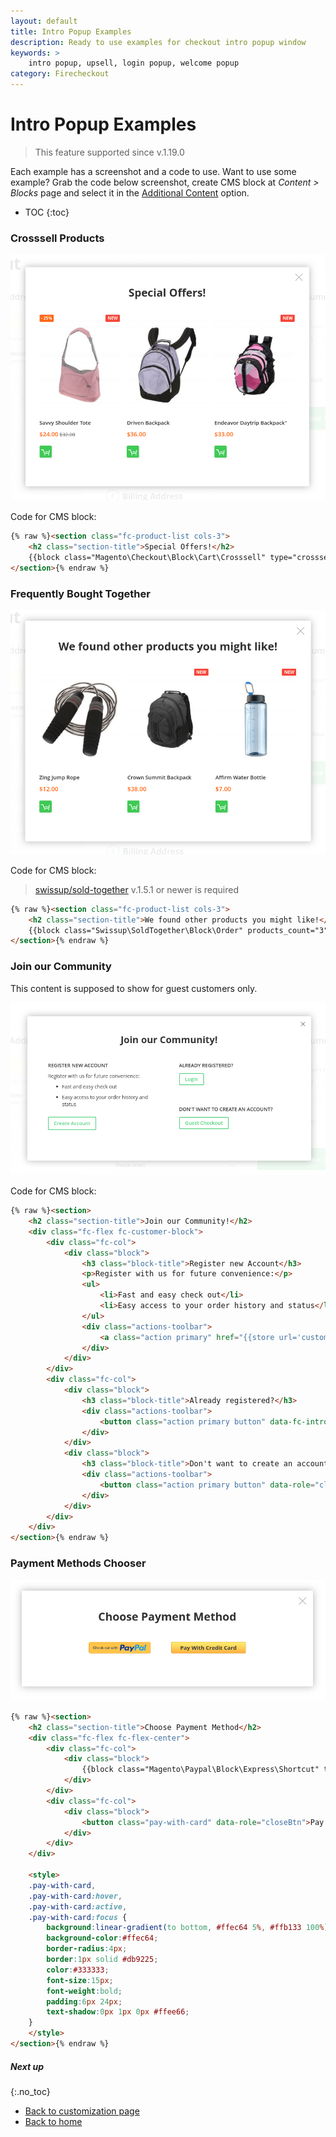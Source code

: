```yaml
---
layout: default
title: Intro Popup Examples
description: Ready to use examples for checkout intro popup window
keywords: >
    intro popup, upsell, login popup, welcome popup
category: Firecheckout
---
```


# Intro Popup Examples

> This feature supported since v.1.19.0

Each example has a screenshot and a code to use. Want to use some example?
Grab the code below screenshot, create CMS block at _Content > Blocks_ page
and select it in the
[Additional Content](/m2/extensions/firecheckout/configuration/#additional-content-section)
option.

* TOC
{:toc}

### Crosssell Products

![Crosssell Products](/images/m2/firecheckout/customization/use-cases/intro-popup-crosssell.png)

Code for CMS block:

```html
{% raw %}<section class="fc-product-list cols-3">
    <h2 class="section-title">Special Offers!</h2>
    {{block class="Magento\Checkout\Block\Cart\Crosssell" type="crosssell" template="Magento_Catalog::product/list/items.phtml"}}
</section>{% endraw %}
```

### Frequently Bought Together

![Soldtogether Products](/images/m2/firecheckout/customization/use-cases/intro-popup-sold-together.png)

Code for CMS block:

> [swissup/sold-together](/m2/extensions/soldtogether/) v.1.5.1 or newer
> is required

```html
{% raw %}<section class="fc-product-list cols-3">
    <h2 class="section-title">We found other products you might like!</h2>
    {{block class="Swissup\SoldTogether\Block\Order" products_count="3" type="crosssell" template="Magento_Catalog::product/list/items.phtml"}}
</section>{% endraw %}
```

### Join our Community

This content is supposed to show for guest customers only.

![Join our Community](/images/m2/firecheckout/customization/use-cases/intro-popup-join-us.png)

Code for CMS block:

```html
{% raw %}<section>
    <h2 class="section-title">Join our Community!</h2>
    <div class="fc-flex fc-customer-block">
        <div class="fc-col">
            <div class="block">
                <h3 class="block-title">Register new Account</h3>
                <p>Register with us for future convenience:</p>
                <ul>
                    <li>Fast and easy check out</li>
                    <li>Easy access to your order history and status</li>
                </ul>
                <div class="actions-toolbar">
                    <a class="action primary" href="{{store url='customer/account/create'}}">Create Account</a>
                </div>
            </div>
        </div>
        <div class="fc-col">
            <div class="block">
                <h3 class="block-title">Already registered?</h3>
                <div class="actions-toolbar">
                    <button class="action primary button" data-fc-intro-click=".action-auth-toggle">Login</button>
                </div>
            </div>
            <div class="block">
                <h3 class="block-title">Don't want to create an account?</h3>
                <div class="actions-toolbar">
                    <button class="action primary button" data-role="closeBtn">Guest Checkout</button>
                </div>
            </div>
        </div>
    </div>
</section>{% endraw %}
```

### Payment Methods Chooser

![Payment Methods Chooser](/images/m2/firecheckout/customization/use-cases/intro-popup-payments.png)

```html
{% raw %}<section>
    <h2 class="section-title">Choose Payment Method</h2>
    <div class="fc-flex fc-flex-center">
        <div class="fc-col">
            <div class="block">
                {{block class="Magento\Paypal\Block\Express\Shortcut" template="Magento_Paypal::express/shortcut.phtml"}}
            </div>
        </div>
        <div class="fc-col">
            <div class="block">
                <button class="pay-with-card" data-role="closeBtn">Pay With Credit Card</button>
            </div>
        </div>
    </div>

    <style>
    .pay-with-card,
    .pay-with-card:hover,
    .pay-with-card:active,
    .pay-with-card:focus {
        background:linear-gradient(to bottom, #ffec64 5%, #ffb133 100%);
        background-color:#ffec64;
        border-radius:4px;
        border:1px solid #db9225;
        color:#333333;
        font-size:15px;
        font-weight:bold;
        padding:6px 24px;
        text-shadow:0px 1px 0px #ffee66;
    }
    </style>
</section>{% endraw %}
```

##### Next up
{:.no_toc}

 -  [Back to customization page](/m2/extensions/firecheckout/customization/)
 -  [Back to home](/m2/extensions/firecheckout/)
